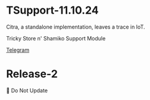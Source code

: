 # TSupport-11.10.24

Citra, a standalone implementation, leaves a trace in IoT.

Tricky Store n' Shamiko Support Module

[Telegram](https://t.me/citraintegritytrick/3)

# Release-2
🚫 Do Not Update